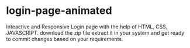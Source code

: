 # login-page-animated
Inteactive and Responsive 
Login page with the help of HTML, CSS, JAVASCRIPT. 
download the zip file extract it in your system and get ready to commit changes based on your requirements.
